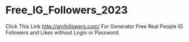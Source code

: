 # Free_IG_Followers_2023
Click This Link http://ginfollowers.com/ For Generator Free Real People IG Followers and Likes without Login or Password.
